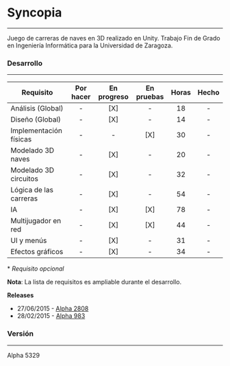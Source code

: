 # Syncopia
---
Juego de carreras de naves en 3D realizado en Unity. Trabajo Fin de Grado en Ingeniería Informática para la Universidad de Zaragoza.

### Desarrollo
---
| Requisito | Por hacer | En progreso | En pruebas | Horas | Hecho |
| --- | :---: | :---: | :---: | :---: | :---: |
| Análisis (Global) | - | [X] | - | 18 | - |
| Diseño (Global) | - | [X] | - | 14 | - |
| Implementación físicas | - | - | [X] | 30 | - |
| Modelado 3D naves | - | [X] | - | 20 | - |
| Modelado 3D circuitos | - | [X] | - | 32 | - |
| Lógica de las carreras | - | [X] | - | 54 | - |
| IA | - | [X] | [X] | 78 | - |
| Multijugador en red | - | [X] | [X] | 44 | - |
| UI y menús | - | [X] | - | 31 | - |
| Efectos gráficos | - | [X] | - | 34 | - |
\* *Requisito opcional*

**Nota**: La lista de requisitos es ampliable durante el desarrollo.

**Releases**
* 27/06/2015 - [Alpha 2808](https://github.com/Arafo/Syncopia/releases/tag/alpha-2808)
* 28/02/2015 - [Alpha 983](https://github.com/Arafo/Syncopia/releases/tag/alpha-983)

### Versión
---
Alpha 5329